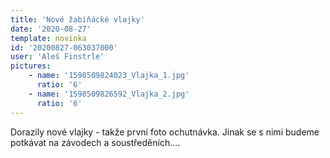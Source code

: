 ```yaml
---
title: 'Nové žabiňácké vlajky'
date: '2020-08-27'
template: novinka
id: '20200827-063037000'
user: 'Aleš Finstrle'
pictures:
    - name: '1598509824023_Vlajka_1.jpg'
      ratio: '6'
    - name: '1598509826592_Vlajka_2.jpg'
      ratio: '6'
---
```

Dorazily nové vlajky - takže první foto ochutnávka. Jinak se s nimi budeme potkávat na závodech a soustředěních....
